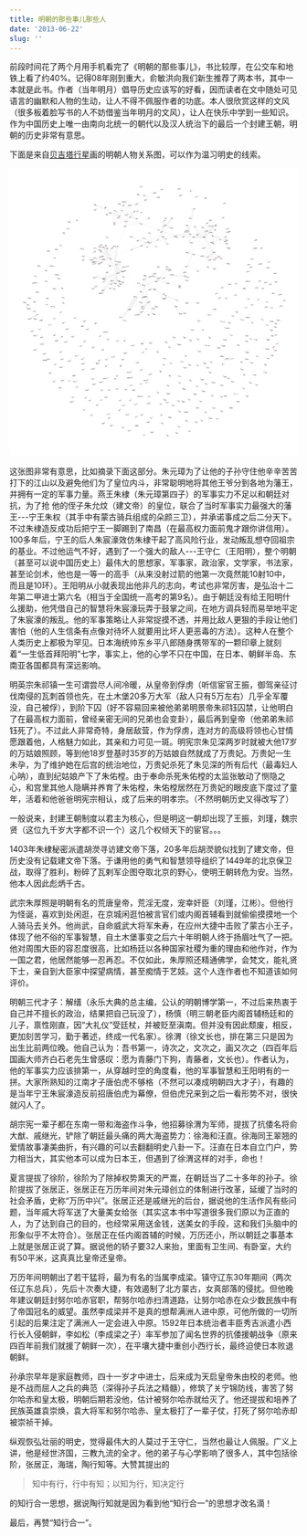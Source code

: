 ```yaml
---
title: 明朝的那些事儿那些人
date: '2013-06-22'
slug: ''
---
```


前段时间花了两个月用手机看完了《明朝的那些事儿》，书比较厚，在公交车和地铁上看了约40%。记得08年刚到重大，俞敏洪向我们新生推荐了两本书，其中一本就是此书。作者（当年明月）倡导历史应该写的好看，因而读者在文中随处可见语言的幽默和人物的生动，让人不得不佩服作者的功底。本人很欣赏这样的文风（很多板着脸写书的人不妨借鉴当年明月的文风），让人在快乐中学到一些知识。作为中国历史上唯一由南向北统一的朝代以及汉人统治下的最后一个封建王朝，明朝的历史非常有意思。

下面是来自[贝吉塔行星](http://www.bjt.name/2012/09/ming-dynasty)画的明朝人物关系图，可以作为温习明史的线索。

![mcxsx](https://github.com/Zhiqiangcao/Images_website/raw/master/img/mcgx.jpeg)

这张图非常有意思，比如摘录下面这部分。朱元璋为了让他的子孙守住他辛辛苦苦打下的江山以及避免他们为了皇位内斗，非常聪明地将其他王爷分到各地为藩王，并拥有一定的军事力量。燕王朱棣（朱元璋第四子）的军事实力不足以和朝廷对抗，为了抢 他的侄子朱允炆（建文帝）的皇位，联合了当时军事实力最强大的藩王---宁王朱权（其手中有蒙古骑兵组成的朵颜三卫），并承诺事成之后二分天下。不过朱棣造反成功后把宁王一脚踢到了南昌（在最高权力面前鬼才跟你讲信用）。100多年后，宁王的后人朱宸濠效仿朱棣干起了高风险行业，发动叛乱想夺回祖宗的基业。不过他运气不好，遇到了一个强大的敌人---王守仁（王阳明），整个明朝（甚至可以说中国历史上）最伟大的思想家，军事家，政治家，文学家，书法家，甚至论剑术，他也是一等一的高手（从来没射过箭的他第一次竟然能10射10中，而且是10环）。王阳明从小就表现出他非凡的志向，考试也非常厉害，是弘治十二年第二甲进士第六名（相当于全国统一高考的第9名）。由于朝廷没有给王阳明什么援助，他凭借自己的智慧将朱宸濠玩弄于鼓掌之间，在地方调兵轻而易举地平定了朱宸濠的叛乱。他的军事策略让人非常捉摸不透，并用比敌人更狠的手段让他们害怕（他的人生信条有点像对待坏人就要用比坏人更恶毒的方法）。这种人在整个人类历史上都极为罕见。日本海统帅东乡平八郎随身携带军的一颗印章上就刻着“一生低首拜阳明”七字，事实上，他的心学不只在中国，在日本、朝鲜半岛、东南亚各国都具有深远影响。

明英宗朱祁镇一生可谓尝尽人间冷暖，从皇帝到俘虏（听信宦官王振，御驾亲征讨伐南侵的瓦刺首领也先，在土木堡20多万大军（敌人只有5万左右）几乎全军覆没，自己被俘），到阶下囚（好不容易回来被他弟弟明景帝朱祁钰囚禁，让他明白了在最高权力面前，曾经亲密无间的兄弟也会变卦），最后再到皇帝（他弟弟朱祁钰死了）。不过此人非常奇特，身居敌营，作为俘虏，连对方的高级将领也心甘情愿跟着他，人格魅力如此，其亲和力可见一斑。明宪宗朱见深两岁时就被大他17岁的万姑娘照顾，等到他18岁登基时35岁的万姑娘自然就成了万贵妃。万贵妃一生未孕，为了维护她在后宫的统治地位，万贵妃杀死了朱见深的所有后代（最毒妇人心呐），直到纪姑娘产下了朱佑樘。由于奉命杀死朱佑樘的太监张敏动了恻隐之心，和宫里其他人隐瞒并养育了朱佑樘，朱佑樘居然在万贵妃的眼皮底下度过了童年，活着和他爸爸明宪宗相认，成了后来的明孝宗。（不然明朝历史又得改写了）

一般说来，封建王朝制度以君主为核心，但是明这一朝却出现了王振，刘瑾，魏宗贤（这位九千岁大字都不识一个）这几个权倾天下的宦官。。。

1403年朱棣秘密派遣胡濙寻访建文帝下落，20多年后胡濙貌似找到了建文帝，但历史没有记载建文帝下落。于谦用他的勇气和智慧领导组织了1449年的北京保卫战，取得了胜利，粉碎了瓦剌军企图夺取北京的野心，使明王朝转危为安。当然，他本人因此彪炳千古。

武宗朱厚照是明朝有名的荒唐皇帝，荒淫无度，宠幸奸臣（刘瑾，江彬）。但他行为怪诞，喜欢到处闲逛，在京城闲逛怕被言官们或内阁首辅看到就偷偷摸摸地一个人骑马去关外。他尚武，自命威武大将军朱寿，在应州大捷中击败了蒙古小王子，体现了他不俗的军事智慧，自土木堡事变之后六十年明朝人终于扬眉吐气了一把。他对周围大臣的容忍度很高，比如杨廷以各种国家社稷为重的理由和他作对，作为一国之君，他居然能够一忍再忍。不仅如此，朱厚照还精通佛学，会梵文，能礼贤下士，亲自到大臣家中探望病情，甚至痴情于艺妓。这个人连作者也不知道该如何评价。

明朝三代才子：解缙（永乐大典的总主编，公认的明朝博学第一，不过后来热衷于自己并不擅长的政治，结果把自己玩没了），杨慎（明三朝老臣内阁首辅杨廷和的儿子，禀性刚直，因“大礼仪”受廷杖，并被贬至滇南。但并没有因此颓废，相反，更加刻苦学习，勤于著述，终成一代名家）。徐渭（徐文长也，排在第三只是因为出生比前两位晚。他自己认为：吾书第一，诗次之，文次之，画又次之（四百年后国画大师齐白石老先生曾感叹：愿为青藤门下狗，青藤者，文长也）。作者认为，他的军事实力应该排第一，从穿越时空的角度看，他的军事智慧和王阳明有的一拼。大家所熟知的江南才子唐伯虎不够格（不然可以凑成明朝四大才子），有趣的是当年宁王朱宸濠造反前招唐伯虎为幕僚，但伯虎兄来到之后一看形势不对，很快就闪人了。

胡宗宪一辈子都在东南一带和海盗作斗争，他招募徐渭为军师，提拔了抗倭名将俞大猷、戚继光，铲除了朝廷最头痛的两大海盗势力：徐海和汪直。徐海同王翠翘的爱情故事凄美曲折，有兴趣的可以去翻翻明史八卦一下。汪直在日本自立门户，势力相当大，其实他本可以成为日本王，但遇到了徐渭这样的对手，命也！

夏言提拔了徐阶，徐阶为了除掉权势熏天的严嵩，在朝廷当了二十多年的孙子。徐阶提拔了张居正，张居正在万历年间对朱元璋创立的体制进行改革，延缓了当时的社会矛盾，史称“万历中兴”。张居正还是戚继光的后台，据说他的生活作风有些问题，当年戚大将军送了大量美女给张（其实这本书中写道很多我们原以为正直的人，为了达到自己的目的，也经常采用送金钱，送美女的手段，这和我们头脑中的形象似乎不太符合）。张居正在任内阁首辅的时候，万历还小，所以朝廷之事基本上就是张居正说了算。据说他的轿子要32人来抬，里面有卫生间、有卧室，大约有50平米，这真真比皇帝还皇帝。

万历年间明朝出了若干猛将，最为有名的当属李成梁。镇守辽东30年期间（两次任辽东总兵），先后十次奏大捷，有效遏制了北方蒙古，女真部落的侵扰。但他晚年建议朝廷封努尔哈赤官职，帮努尔哈赤扫清道路，让努尔哈赤在众少数民族中有了帝国冠名的威望。虽然李成梁并不是真的想帮满洲人进中原，可他所做的一切所引起的后果注定了满洲人一定会进入中原。1592年日本统治者丰臣秀吉派遣小西行长入侵朝鲜，李如松（李成梁之子）率军参加了闻名世界的抗倭援朝战争（原来四百年前我们就援了朝鲜一次），在平壤大捷中重创小西行长，最终迫使日本败退朝鲜。

孙承宗早年是家庭教师，四十一岁才中进士，后来成为天启皇帝朱由校的老师。他是不战而屈人之兵的典范（深得孙子兵法之精髓），修筑了关宁锦防线，害苦了努尔哈赤和皇太极，明朝后期若没他，估计被努尔哈赤就给灭了。他还提拔和培养了民族英雄袁崇焕，袁大将军和努尔哈赤、皇太极打了一辈子仗，打死了努尔哈赤却被崇祯干掉。

纵观恢弘壮丽的明史，觉得最伟大的人莫过于王守仁，当然也最让人佩服。广义上讲，他是经世济国，三教九流的全才。他的弟子与心学影响了很多人，其中包括徐阶，张居正，海瑞，陶行知等。大赞其提出的

> 知中有行，行中有知；以知为行，知决定行

的知行合一思想，据说陶行知就是因为看到他“知行合一”的思想才改名滴！

最后，再赞“知行合一”。
